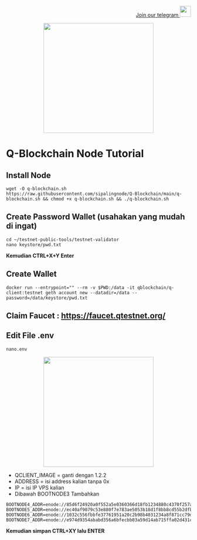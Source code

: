 <p style="font-size:14px" align="right">
<a href="https://t.me/airdropasc" target="_blank">Join our telegram <img src="https://user-images.githubusercontent.com/50621007/183283867-56b4d69f-bc6e-4939-b00a-72aa019d1aea.png" width="30"/></a>
</p>
<p align="center">
  <img height="300" height="auto" src="https://user-images.githubusercontent.com/109174478/209359981-dc19b4bf-854d-4a2a-b803-2547a7fa43f2.jpg">
</p>

# Q-Blockchain Node Tutorial

## Install Node
```
wget -O q-blockchain.sh https://raw.githubusercontent.com/sipalingnode/Q-Blockchain/main/q-blockchain.sh && chmod +x q-blockchain.sh && ./q-blockchain.sh
```
## Create Password Wallet (usahakan yang mudah di ingat)
```
cd ~/testnet-public-tools/testnet-validator
nano keystore/pwd.txt
```
**Kemudian CTRL+X+Y Enter**
## Create Wallet
```
docker run --entrypoint="" --rm -v $PWD:/data -it qblockchain/q-client:testnet geth account new --datadir=/data --password=/data/keystore/pwd.txt
```
## Claim Faucet : https://faucet.qtestnet.org/
## Edit File .env
```
nano.env
```
<p align="center">
  <img height="300" height="auto" src="https://user-images.githubusercontent.com/109174478/210141136-bb9c05fd-5373-46da-9bc2-e6d91522e71b.jpg">
</p>

- QCLIENT_IMAGE = ganti dengan 1.2.2
- ADDRESS  = isi address kalian tanpa 0x 
- IP = isi IP VPS kalian 
- Dibawah BOOTNODE3 Tambahkan
```
BOOTNODE4_ADDR=enode://85d6f24920a0f552a5e0360366d18fb1234880c4370f257abc09e8ec762173fb3c4b1b14a7af9a23a8c31751b3ba2905d6a98fb436dfe3092644527a89046977@3.68.108.12:30303
BOOTNODE5_ADDR=enode://ec40af9079c53e880f7e783ae5053b18d1f8bb8cd55b2dfbbfa3b7e1f5256c724ef7e22f23f785c2f119fbb7930769540e3c01c711c6ae26c83690b941a4886c@85.215.92.83:30303
BOOTNODE6_ADDR=enode://1032c556fbbfe37761951a20c2b98b4031234a8f871cc79dd8ff612a3e0436afe3458b325d2f25617b62134cfc8a8a4885e80c9760ecb4bb7c8deaee67a098ae@95.217.169.172:30303
BOOTNODE7_ADDR=enode://e974d9354ababd356a6bfecbb03a59d14ab715ffa02d431c6accfc5de250e9c8c345817bd5687c119a04df78f1a4673e97877ea5775fa84270d311dac4a2eca7@128.199.213.70:30313
```
**Kemudian simpan CTRL+XY lalu ENTER**
